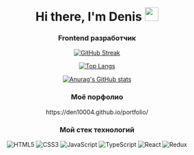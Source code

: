<div align="center">
<h1>Hi there, I'm Denis <img src="https://github.com/blackcater/blackcater/raw/main/images/Hi.gif" height="32"/></h1>
<h3>Frontend разработчик</h3><div>

[![GitHub Streak](https://github-readme-streak-stats.herokuapp.com?user=den10004&theme=github-light&locale=ru&date_format=j%20M%5B%20Y%5D&mode=weekly)](https://git.io/streak-stats)

  
[![Top Langs](https://github-readme-stats.vercel.app/api/top-langs/?username=den10004)](https://github.com/den10004/github-readme-stats)

[![Anurag's GitHub stats](https://github-readme-stats.vercel.app/api?username=den10004)](https://github.com/den10004/github-readme-stats)

<h3>Моё порфолио</h3>
https://den10004.github.io/portfolio/


  ### Мой стек технологий
![HTML5](https://img.shields.io/badge/html5-%23E34F26.svg?style=for-the-badge&logo=html5&logoColor=white)
![CSS3](https://img.shields.io/badge/css3-%231572B6.svg?style=for-the-badge&logo=css3&logoColor=white)
![JavaScript](https://img.shields.io/badge/javascript-%23323330.svg?style=for-the-badge&logo=javascript&logoColor=%23F7DF1E)
![TypeScript](https://img.shields.io/badge/typescript-%23007ACC.svg?style=for-the-badge&logo=typescript&logoColor=white)
![React](https://img.shields.io/badge/react-%2320232a.svg?style=for-the-badge&logo=react&logoColor=%2361DAFB)
![Redux](https://img.shields.io/badge/redux-%23593d88.svg?style=for-the-badge&logo=redux&logoColor=white)


